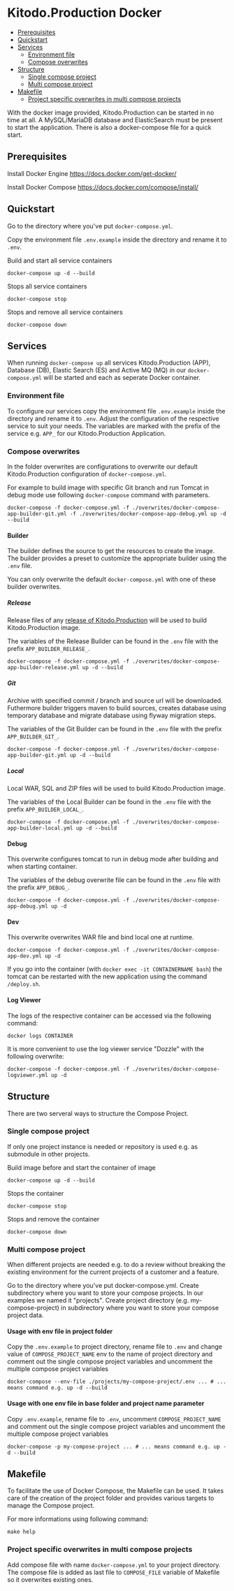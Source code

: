 # Kitodo.Production Docker

 * [Prerequisites](#prerequisites)
 * [Quickstart](#quickstart)
 * [Services](#services)
   * [Environment file](#environment-file) 
   * [Compose overwrites](#compose-overwrites) 
 * [Structure](#usage)
   * [Single compose project](#single-compose-project)
   * [Multi compose project](#multi-compose-project)
 * [Makefile](#makefile)
   * [Project specific overwrites in multi compose projects](#project-specific-overwrites-in-multi-compose-projects)

With the docker image provided, Kitodo.Production can be started in no time at all. A MySQL/MariaDB database and ElasticSearch must be present to start the application. There is also a docker-compose file for a quick start.

## Prerequisites

Install Docker Engine
https://docs.docker.com/get-docker/

Install Docker Compose
https://docs.docker.com/compose/install/

## Quickstart 

Go to the directory where you've put `docker-compose.yml`.

Copy the environment file `.env.example` inside the directory and rename it to `.env`. 

Build and start all service containers
```
docker-compose up -d --build
```

Stops all service containers
```
docker-compose stop
```

Stops and remove all service containers
```
docker-compose down
```

## Services

When running `docker-compose up` all services Kitodo.Production (APP), Database (DB), Elastic Search (ES) and Active MQ (MQ) in our `docker-compose.yml` will be started and each as seperate Docker container.

### Environment file

To configure our services copy the environment file `.env.example` inside the directory and rename it to `.env`. Adjust the configuration of the respective service to suit your needs. The variables are marked with the prefix of the service e.g. `APP_` for our Kitodo.Production Application.

### Compose overwrites

In the folder overwrites are configurations to overwrite our default Kitodo.Production configuration of `docker-compose.yml`. 

For example to build image with specific Git branch and run Tomcat in debug mode use following `docker-compose` command with parameters.

```
docker-compose -f docker-compose.yml -f ./overwrites/docker-compose-app-builder-git.yml -f ./overwrites/docker-compose-app-debug.yml up -d --build
```

#### Builder

The builder defines the source to get the resources to create the image. The builder provides a preset to customize the appropriate builder using the `.env` file.

You can only overwrite the default `docker-compose.yml` with one of these builder overwrites.

##### Release

Release files of any [release of Kitodo.Production](https://github.com/kitodo/kitodo-production/releases) will be used to build Kitodo.Production image.

The variables of the Release Builder can be found in the `.env` file with the prefix `APP_BUILDER_RELEASE_`.

```
docker-compose -f docker-compose.yml -f ./overwrites/docker-compose-app-builder-release.yml up -d --build
```

##### Git

Archive with specified commit / branch and source url will be downloaded. Futhermore builder triggers maven to build sources, creates database using temporary database and migrate database using flyway migration steps.

The variables of the Git Builder can be found in the `.env` file with the prefix `APP_BUILDER_GIT_`.

```
docker-compose -f docker-compose.yml -f ./overwrites/docker-compose-app-builder-git.yml up -d --build
```

##### Local

Local WAR, SQL and ZIP files will be used to build Kitodo.Production image.

The variables of the Local Builder can be found in the `.env` file with the prefix `APP_BUILDER_LOCAL_`.

```
docker-compose -f docker-compose.yml -f ./overwrites/docker-compose-app-builder-local.yml up -d --build
```

#### Debug

This overwrite configures tomcat to run in debug mode after building and when starting container.

The variables of the debug overwrite file can be found in the `.env` file with the prefix `APP_DEBUG_`.

```
docker-compose -f docker-compose.yml -f ./overwrites/docker-compose-app-debug.yml up -d
```

#### Dev

This overwrite overwrites WAR file and bind local one at runtime. 

```
docker-compose -f docker-compose.yml -f ./overwrites/docker-compose-app-dev.yml up -d
```

If you go into the container (with `docker exec -it CONTAINERNAME bash`) the tomcat can be restarted with the new application using the command `/deploy.sh`.

#### Log Viewer 

The logs of the respective container can be accessed via the following command:

```
docker logs CONTAINER
```

It is more convenient to use the log viewer service "Dozzle" with the following overwrite: 

```
docker-compose -f docker-compose.yml -f ./overwrites/docker-compose-logviewer.yml up -d
```

## Structure

There are two serveral ways to structure the Compose Project.

### Single compose project

If only one project instance is needed or repository is used e.g. as submodule in other projects.

Build image before and start the container of image
```
docker-compose up -d --build
```

Stops the container
```
docker-compose stop
```

Stops and remove the container
```
docker-compose down
```

### Multi compose project

When different projects are needed e.g. to do a review without breaking the existing environment for the current projects of a customer and a feature.

Go to the directory where you've put docker-compose.yml. Create subdirectory where you want to store your compose projects.
In our examples we named it "projects". Create project directory (e.g. my-compose-project) in subdirectory where you want to store your compose project data.

#### Usage with env file in project folder 

Copy the `.env.example` to project directory, rename file to `.env` and change value of `COMPOSE_PROJECT_NAME` env to the name of project directory and comment out the single compose project variables and uncomment the multiple compose project variables

```
docker-compose --env-file ./projects/my-compose-project/.env ... # ... means command e.g. up -d --build
```

#### Usage with one env file in base folder and project name parameter 

Copy `.env.example`, rename file to `.env`, uncomment `COMPOSE_PROJECT_NAME` and comment out the single compose project variables and uncomment the multiple compose project variables

```
docker-compose -p my-compose-project ... # ... means command e.g. up -d --build
```

## Makefile

To facilitate the use of Docker Compose, the Makefile can be used. It takes care of the creation of the project folder and provides various targets to manage the Compose project.

For more informations using following command:

```
make help
```

### Project specific overwrites in multi compose projects

Add compose file with name `docker-compose.yml` to your project directory. The compose file is added as last file to `COMPOSE_FILE` variable of Makefile so it overwrites existing ones.

